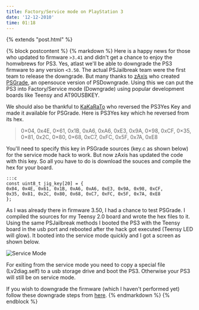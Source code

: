 ```yaml
---
title: Factory/Service mode on PlayStation 3
date: '12-12-2010'
time: 01:18
---
```

{% extends "post.html" %}

{% block postcontent %}
{% markdown %}
Here is a happy news for those who updated to firmware `>3.41` and didn't get a chance to enjoy the homwbrews for PS3. Yes, atlast we'll be able to downgrade the PS3 firmware to any version `<3.50`. The actual PSJailbreak team were the first team to release the downgrade. But many thanks to [zAxis](https://github.com/zAxis) who created [PSGrade](https://github.com/zAxis/PSGrade), an opensouce version of PSDowngrade. Using this we can put the PS3 into Factory/Service mode (Downgrade) using popular development boards like Teensy and AT90USBKEY.

We should also be thankful to [KaKaRaTo](https://github.com/kakaroto) who reversed the PS3Yes Key and made it available for PSGrade. Here is PS3Yes key which he reversed from its hex.

> 0×04, 0x4E, 0×61, 0x1B, 0xA6, 0xA6, 0xE3, 0x9A, 0×98, 0xCF, 0×35, 0×81, 0x2C, 0×80, 0×68, 0xC7, 0xFC, 0x5F, 0x7A, 0xE8

You'll need to specify this key in PSGrade sources (key.c as shown below) for the service mode hack to work. But now zAxis has updated the code with this key. So all you have to do is download the souces and compile the hex for your board.

	:::c
	const uint8_t jig_key[20] = {
	0x04, 0x4E, 0x61, 0x1B, 0xA6, 0xA6, 0xE3, 0x9A, 0x98, 0xCF, 
	0x35, 0x81, 0x2C, 0x80, 0x68, 0xC7, 0xFC, 0x5F, 0x7A, 0xE8 
	};

As I was already there in firmware 3.50, I had a chance to test PSGrade. I compiled the sources for my Teensy 2.0 board and wrote the hex files to it. Using the same PSJailbreak methods I booted the PS3 with the Teensy board in the usb port and rebooted after the hack got executed (Teensy LED will glow). It booted into the service mode quickly and I got a screen as shown below.

![Service Mode](http://www.ps3hax.net/wp-content/uploads/2010/12/SERVICE.jpg)

For exiting from the service mode you need to copy a special file (Lv2diag.self) to a usb storage drive and boot the PS3. Otherwise your PS3 will still be on service mode.

If you wish to downgrade the firmware (which I haven't performed yet) follow these downgrade steps from [here](http://psgroove.com/content.php?501-PS3Yes-Release-Free-PSGRADE-Downgrade-Hex-Works-on-All-AT90usb162-Boards).
{% endmarkdown %}
{% endblock %}

